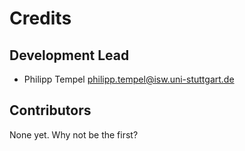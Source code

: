 # Credits

## Development Lead

* Philipp Tempel <philipp.tempel@isw.uni-stuttgart.de>

## Contributors

None yet. Why not be the first?
